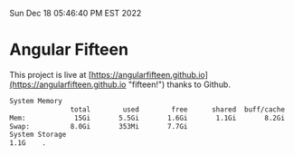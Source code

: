 Sun Dec 18 05:46:40 PM EST 2022

# Angular Fifteen


This project is live at [https://angularfifteen.github.io](https://angularfifteen.github.io "fifteen!") thanks to Github.

```bash
System Memory
               total        used        free      shared  buff/cache   available
Mem:            15Gi       5.5Gi       1.6Gi       1.1Gi       8.2Gi       8.4Gi
Swap:          8.0Gi       353Mi       7.7Gi
System Storage
1.1G	.
```
